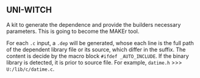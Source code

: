 ## UNI-WITCH

A kit to generate the dependence and provide the builders necessary parameters. This is going to become the MAKEr tool.

For each `.c` input, a `.dep` will be generated, whose each line is the full path of the dependent library file or its source, which differ in the suffix. The content is decide by the macro block `#ifdef _AUTO_INCLUDE`. If the binary library is detected, it is prior to source file. For example, `datime.h` >>> `U:/lib/c/datime.c`.

